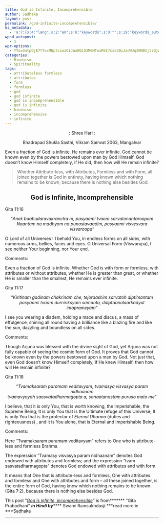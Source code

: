 ```yaml
---
title: God is Infinite, Incomprehensible
author: Sadhaka
layout: post
permalink: /god-infinite-incomprehensible/
ks_metadata:
  - 'a:7:{s:4:"lang";s:2:"en";s:8:"keywords";s:0:"";s:19:"keywords_autoupdate";s:1:"0";s:11:"description";s:0:"";s:22:"description_autoupdate";s:1:"0";s:5:"title";s:0:"";s:6:"robots";s:12:"index,follow";}'
wpsd_autopost:
  - 1
wpr-options:
  - YToxOntpOjE7YToxMDp7czozOiJuaWQiO3M6MToiMSI7czo3OiJzdWJqZWN0IjtzOjA6IiI7czo4OiJ0ZXh0Ym9keSI7czowOiIiO3M6ODoiaHRtbGJvZHkiO3M6MDoiIjtzOjc6ImRpc2FibGUiO2k6MDtzOjE1OiJub2N1c3RvbWl6YXRpb24iO2k6MTtzOjEyOiJub3Bvc3RzZXJpZXMiO2k6MTtzOjEwOiJodG1sZW5hYmxlIjtpOjE7czoxMjoiYXR0YWNoaW1hZ2VzIjtpOjE7czoyMToic2tpcGFjdGl2ZXN1YnNjcmliZXJzIjtpOjE7fX0=
categories:
  - Hinduism
  - Spirituality
tags:
  - attributeless formless
  - attributes
  - form
  - formless
  - god
  - god infinite
  - god is incomprehensible
  - god is infinite
  - hinduism
  - incomprehensive
  - infinite
---
```

<p style="text-align: center;">
  : Shree Hari :
</p>

<p style="text-align: center;">
  Bhadrapad Shukla Sasthi, Vikram Samvat 2063, Mangalvar
</p>

Even a fraction of [God is infinite][1]. He remains ever infinite. God cannot be known even by the powers bestowed upon man by God Himself. God doesn&#8217;t know Himself completely, if He did, then how will He remain infinite?

> Whether Attribute-less, with Attributes, Formless and with Form, all joined together is God in entirety, having known which nothing remains to be known, because there is nothing else besides God.

<h2 style="text-align: center;">
  God is Infinite, Incomprehensible
</h2>

Gita 11:16

<p style="text-align: center;">
  &#8220;<em>Anek baahudaravakranetra m, pasyaami tvaam sarvatonantaroopam</em><br /> <em> Naantam na madhyam na punastavaadim, pasyaami visvesvara visvaroopa</em>&#8220;
</p>

O Lord of all Universes ! I behold You, in endless forms on all sides, with numerous arms, bellies, faces and eyes. O Universal Form (Viswarupa), I see neither Your beginning, nor Your end.

Comments:

Even a fraction of God is infinite. Whether God is with form or formless, with attributes or without attributes, whether He is greater than great, or whether He is smaller than the smallest, He remains ever infinite.

Gita 11:17

<p style="text-align: center;">
  &#8220;<em>Kiritinam gadinam chakrinam che, tejoraashim sarvatoh diptimantam</em><br /> <em> pasyaami tvaam durniriksyam samanta, ddiptaanalaarkadyut imaprameyam</em>&#8220;
</p>

I see you wearing a diadem, holding a mace and discus, a mass of effulgence, shining all round having a brilliance like a blazing fire and like the sun, dazzling and boundless on all sides.

Comments:

Though Arjuna was blessed with the divine sight of God, yet Arjuna was not fully capable of seeing the cosmic form of God. It proves that God cannot be known even by the powers bestowed upon a man by God. Not just that, even God doesn&#8217;t know Himself completely, if He knew Himself, then how will He remain infinite?

Gita 11:18

<p style="text-align: center;">
  &#8220;<em>Tvamaksaram paramam veditavyam, tvamasya visvasya param nidhaanam</em><br /> <em> tvamavyayah saasvatadharmagopta a, sanaatanastam puruso mato me</em>&#8220;
</p>

I believe, that it is only You, that is worth knowing, the Imperishable, the Supreme Being; It is only You that is the Ultimate refuge of this Universe; It is only You that is the protector of *Eternal Dharma* (duties and righteousness) , and it is You alone, that is Eternal and Imperishable Being.

Comments:

Here &#8220;Twamaksaram paramam veditavyam&#8221; refers to One who is attribute-less and formless Brahma.

The expression &#8220;Tvamasy visvasya param nidhaanam&#8221; denotes God endowed with attributes and formless; and the expression &#8220;tvam sasvatadharmagopta&#8221; denotes God endowed with attributes and with form.

It means that One that is attribute-less and formless, One with attributes and formless and One with attributes and form &#8211; all these joined together, is the entire form of God, having know which nothing remains to be known. (Gita 7:2), because there is nothing else besides God.

This post &#8220;[*God is infinite, incomprehensible*][1]&#8221; is from******* &#8220;Gita Prabodhani&#8221; ***in Hindi by******* Swami Ramsukhdasji ***read more in ***[Sadhaka][2]  
***

 [1]: http://www.philosophyinlife.info/397/god-infinite-incomprehensible.htm "God is Infinite, Incomprehensible"
 [2]: http://www.philosophyinlife.info/388/sadhaks-hinduism-spirituality.htm "Sadhaka’s of Hinduism and Spirituality"